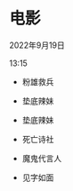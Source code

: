 # 电影


2022年9月19日

13:15

 

-   粉雄救兵

-   垫底辣妹

-   垫底辣妹

-   死亡诗社

-   魔鬼代言人

<!-- -->

-   见字如面

>  
>
>  
